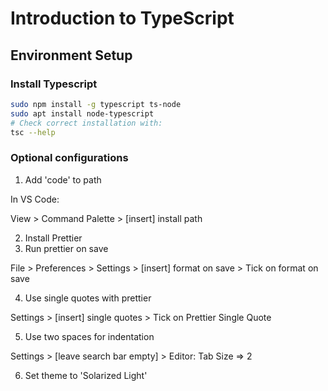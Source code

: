 # Introduction to TypeScript

## Environment Setup

### Install Typescript

```bash
sudo npm install -g typescript ts-node
sudo apt install node-typescript
# Check correct installation with:
tsc --help
```

### Optional configurations

1. Add 'code' to path

In VS Code:

View > Command Palette > [insert] install path

2. Install Prettier
3. Run prettier on save

File > Preferences > Settings > [insert] format on save > Tick on format on save

4. Use single quotes with prettier

Settings > [insert] single quotes > Tick on Prettier Single Quote

5. Use two spaces for indentation

Settings > [leave search bar empty] > Editor: Tab Size => 2

6. Set theme to 'Solarized Light'
